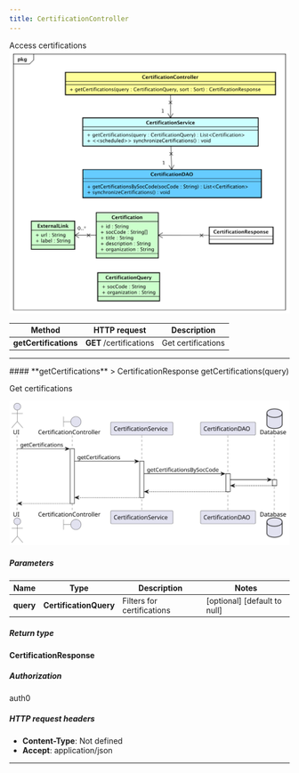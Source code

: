 ```yaml
---
title: CertificationController
---
```


Access certifications  ![class diagram](/diagrams/classDiagrams/Certifications.svg) 

| Method | HTTP request | Description |
|------------- | ------------- | -------------|
| **getCertifications** | **GET** /certifications | Get certifications |



<hr/>
#### **getCertifications**
> CertificationResponse getCertifications(query)

Get certifications

![sequence diagram](/diagrams/CertificationController-getCertifications-sequence.svg)

##### Parameters

|Name | Type | Description  | Notes |
|------------- | ------------- | ------------- | -------------|
| **query** | **CertificationQuery**| Filters for certifications | [optional] [default to null] |

##### Return type

**CertificationResponse**

##### Authorization

auth0

##### HTTP request headers

- **Content-Type**: Not defined
- **Accept**: application/json

<hr/>